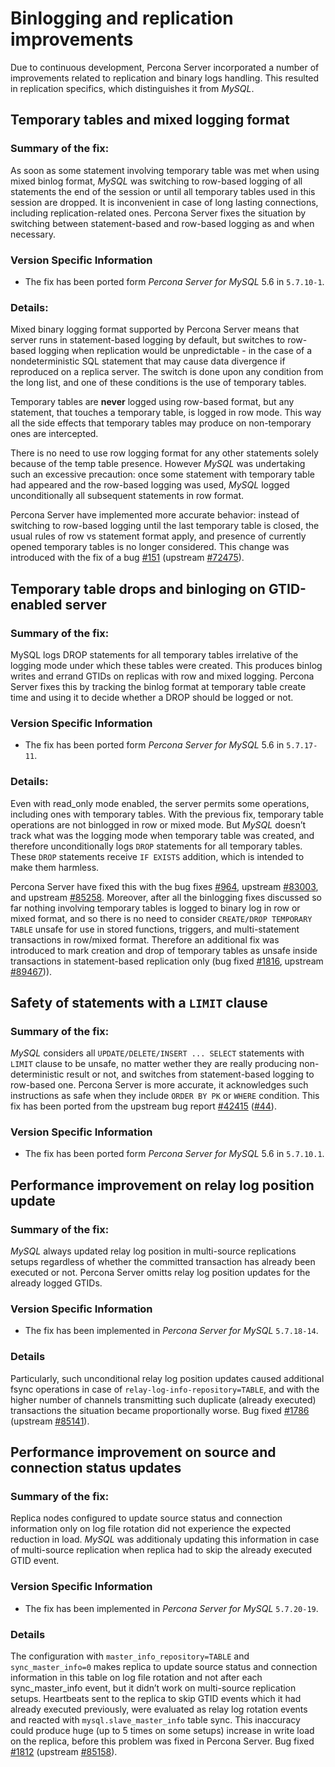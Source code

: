 # Binlogging and replication improvements

Due to continuous development, Percona Server incorporated a number of
improvements related to replication and binary logs handling. This resulted in
replication specifics, which distinguishes it from *MySQL*.

## Temporary tables and mixed logging format

### Summary of the fix:

As soon as some statement involving temporary table was met when using mixed
binlog format, *MySQL* was switching to row-based logging of all statements the
end of the session or until all temporary tables used in this session are
dropped. It is inconvenient in case of long lasting connections, including
replication-related ones. Percona Server fixes the situation by switching
between statement-based and row-based logging as and when necessary.

### Version Specific Information

* The fix has been ported form *Percona Server for MySQL* 5.6 in `5.7.10-1`.

### Details:

Mixed binary logging format supported by Percona Server means that
server runs in statement-based logging by default, but switches to row-based
logging when replication would be unpredictable - in the case of a
nondeterministic SQL statement that may cause data divergence if reproduced on
a replica server. The switch is done upon any condition from the long list, and
one of these conditions is the use of temporary tables.

Temporary tables are **never** logged using row-based format, but any
statement, that touches a temporary table, is logged in row mode. This way all
the side effects that temporary tables may produce on non-temporary ones are
intercepted.

There is no need to use row logging format for any other statements solely
because of the temp table presence. However *MySQL* was undertaking such an
excessive precaution: once some statement with temporary table had appeared and
the row-based logging was used, *MySQL* logged unconditionally all
subsequent statements in row format.

Percona Server have implemented more accurate behavior: instead of switching to
row-based logging until the last temporary table is closed, the usual rules of
row vs statement format apply, and presence of currently opened temporary
tables is no longer considered. This change was introduced with the fix of a
bug [#151](https://jira.percona.com/browse/PS-151) (upstream [#72475](https://bugs.mysql.com/bug.php?id=72475)).

## Temporary table drops and binloging on GTID-enabled server

### Summary of the fix:

MySQL logs DROP statements for all temporary tables irrelative of the logging
mode under which these tables were created. This produces binlog writes and
errand GTIDs on replicas with row and mixed logging. Percona Server fixes this
by tracking the binlog format at temporary table create time and using it to
decide whether a DROP should be logged or not.

### Version Specific Information

* The fix has been ported form *Percona Server for MySQL* 5.6 in `5.7.17-11`.

### Details:

Even with read_only mode enabled, the server permits some operations, including
ones with temporary tables. With the previous fix, temporary table operations
are not binlogged in row or mixed mode. But *MySQL* doesn’t track what was
the logging mode when temporary table was created, and therefore
unconditionally logs `DROP` statements for all temporary tables. These
`DROP` statements receive `IF EXISTS` addition, which is intended to make
them harmless.

Percona Server have fixed this with the bug fixes [#964](https://jira.percona.com/browse/PS-964), upstream
[#83003](https://bugs.mysql.com/bug.php?id=83003), and upstream [#85258](https://bugs.mysql.com/bug.php?id=85258). Moreover, after all the
binlogging fixes discussed so far nothing involving temporary tables is logged
to binary log in row or mixed format, and so there is no need to consider
`CREATE/DROP TEMPORARY TABLE` unsafe for use in stored functions, triggers,
and multi-statement transactions in row/mixed format. Therefore an additional
fix was introduced to mark creation and drop of temporary tables as unsafe
inside transactions in statement-based replication only (bug fixed
[#1816](https://jira.percona.com/browse/PS-1816), upstream [#89467](https://bugs.mysql.com/bug.php?id=89467))).

## Safety of statements with a `LIMIT` clause

### Summary of the fix:

*MySQL* considers all `UPDATE/DELETE/INSERT ... SELECT` statements with
`LIMIT` clause to be unsafe, no matter wether they are really producing
non-deterministic result or not, and switches from statement-based logging
to row-based one. Percona Server is more accurate, it acknowledges such
instructions as safe when they include `ORDER BY PK` or `WHERE`
condition. This fix has been ported from the upstream bug report
[#42415](https://bugs.mysql.com/bug.php?id=42415) ([#44](https://jira.percona.com/browse/PS-44)).

### Version Specific Information

* The fix has been ported form *Percona Server for MySQL* 5.6 in `5.7.10.1`.

## Performance improvement on relay log position update

### Summary of the fix:

*MySQL* always updated relay log position in multi-source replications setups
regardless of whether the committed transaction has already been executed or
not. Percona Server omitts relay log position updates for the already logged
GTIDs.

### Version Specific Information

* The fix has been implemented in *Percona Server for MySQL* `5.7.18-14`.

### Details

Particularly, such unconditional relay log position updates caused additional
fsync operations in case of `relay-log-info-repository=TABLE`, and with the
higher number of channels transmitting such duplicate (already executed)
transactions the situation became proportionally worse. Bug fixed [#1786](https://jira.percona.com/browse/PS-1786)
(upstream [#85141](https://bugs.mysql.com/bug.php?id=85141)).

## Performance improvement on source and connection status updates

### Summary of the fix:

Replica nodes configured to update source status and connection information
only on log file rotation did not experience the expected reduction in load.
*MySQL* was additionaly updating this information in case of multi-source
replication when replica had to skip the already executed GTID event.

### Version Specific Information

* The fix has been implemented in *Percona Server for MySQL* `5.7.20-19`.

### Details

The configuration with `master_info_repository=TABLE` and
`sync_master_info=0` makes replica to update source status and connection
information in this table on log file rotation and not after each
sync_master_info event, but it didn’t work on multi-source replication setups.
Heartbeats sent to the replica to skip GTID events which it had already executed
previously, were evaluated as relay log rotation events and reacted with
`mysql.slave_master_info` table sync. This inaccuracy could produce huge (up
to 5 times on some setups) increase in write load on the replica, before this
problem was fixed in Percona Server. Bug fixed [#1812](https://jira.percona.com/browse/PS-1812) (upstream
[#85158](https://bugs.mysql.com/bug.php?id=85158)).
